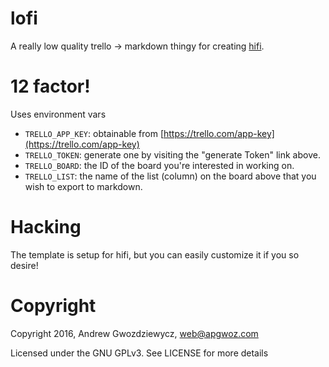 # lofi

A really low quality trello -> markdown thingy for creating [hifi](https://hifibyapg.com).

# 12 factor!

Uses environment vars

* `TRELLO_APP_KEY`: obtainable from [https://trello.com/app-key](https://trello.com/app-key)
* `TRELLO_TOKEN`: generate one by visiting the "generate Token" link above.
* `TRELLO_BOARD`: the ID of the board you're interested in working on.
* `TRELLO_LIST`: the name of the list (column) on the board above that you wish to export to markdown.

# Hacking

The template is setup for hifi, but you can easily customize it if you so desire!

# Copyright

Copyright 2016, Andrew Gwozdziewycz, web@apgwoz.com

Licensed under the GNU GPLv3. See LICENSE for more details
